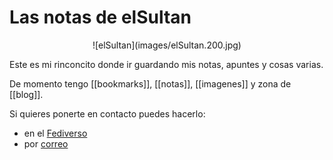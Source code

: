 # Las notas de elSultan

<div style="text-align: center;">
![elSultan](images/elSultan.200.jpg)
</div>

Este es mi rinconcito donde ir guardando mis notas, apuntes y cosas varias.

De momento tengo [[bookmarks]], [[notas]], [[imagenes]] y zona de [[blog]].

Si quieres ponerte en contacto puedes hacerlo:


- en el [Fediverso](https://gotosocial.almacenero.uk/@artbol)
- por [correo](mailto:elsultan77@disroot.org)
